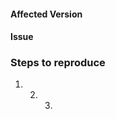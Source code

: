 <!-- The following template is just a suggestion -->

<!-- Feel free to edit or discard it if you prefer a different format -->

#### Affected Version

<!-- Please ensure you are using the latest yay-git package -->

<!-- Use `yay -V` to get installed version -->

<!-- Example: `yay v3.373` -->

#### Issue

### Steps to reproduce

<!-- Exact commands are useful -->

1. 2. 3.
